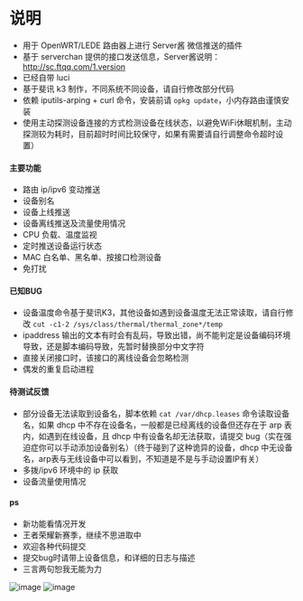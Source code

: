 # 说明
- 用于 OpenWRT/LEDE 路由器上进行 Server酱 微信推送的插件
- 基于 serverchan 提供的接口发送信息，Server酱说明：http://sc.ftqq.com/1.version
- 已经自带 luci
- 基于斐讯 k3 制作，不同系统不同设备，请自行修改部分代码
- 依赖 iputils-arping + curl 命令，安装前请 `opkg update`，小内存路由谨慎安装
- 使用主动探测设备连接的方式检测设备在线状态，以避免WiFi休眠机制，主动探测较为耗时，目前超时时间比较保守，如果有需要请自行调整命令超时设置）

#### 主要功能
- 路由 ip/ipv6 变动推送
- 设备别名
- 设备上线推送
- 设备离线推送及流量使用情况
- CPU 负载、温度监视
- 定时推送设备运行状态
- MAC 白名单、黑名单、按接口检测设备
- 免打扰

#### 已知BUG

- 设备温度命令基于斐讯K3，其他设备如遇到设备温度无法正常读取，请自行修改
`cut -c1-2 /sys/class/thermal/thermal_zone*/temp`
- ipaddress 输出的文本有时会有乱码，导致出错，尚不能判定是设备编码环境导致，还是脚本编码导致，先暂时替换部分中文字符
- 直接关闭接口时，该接口的离线设备会忽略检测
- 偶发的重复启动进程

#### 待测试反馈
- 部分设备无法读取到设备名，脚本依赖 `cat /var/dhcp.leases` 命令读取设备名，如果 dhcp 中不存在设备名，一般都是已经离线的设备但还存在于 arp 表内，如遇到在线设备，且 dhcp 中有设备名却无法获取，请提交 bug（实在强迫症你可以手动添加设备别名）（终于碰到了这种诡异的设备，dhcp 中无设备名，arp表与无线设备中可以看到，不知道是不是与手动设置IP有关）
- 多拨/ipv6 环境中的 ip 获取
- 设备流量使用情况

#### ps

- 新功能看情况开发
- 王者荣耀新赛季，继续不思进取中
- 欢迎各种代码提交
- 提交bug时请带上设备信息，和详细的日志与描述
- 三言两句恕我无能为力

![image](https://github.com/tty228/Python-100-Days/blob/master/res/WeChat%E6%88%AA%E5%9C%96_20200111190113.png)
![image](https://github.com/tty228/Python-100-Days/blob/master/res/WeChat%E6%88%AA%E5%9C%96_20200111190912.png)

